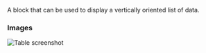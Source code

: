 A block that can be used to display a vertically oriented list of data.

### Images

![Table screenshot](https://gitlab.com/appsemble/appsemble/-/raw/0.18.31/config/assets/list.png)
